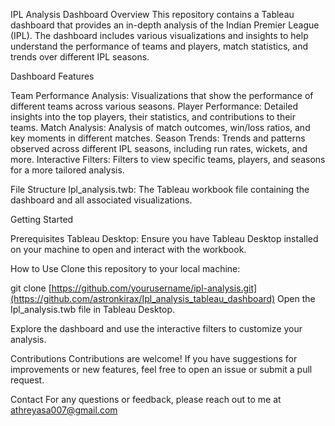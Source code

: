 IPL Analysis Dashboard
Overview
This repository contains a Tableau dashboard that provides an in-depth analysis of the Indian Premier League (IPL). The dashboard includes various visualizations and insights to help understand the performance of teams and players, match statistics, and trends over different IPL seasons.

Dashboard Features

Team Performance Analysis: Visualizations that show the performance of different teams across various seasons.
Player Performance: Detailed insights into the top players, their statistics, and contributions to their teams.
Match Analysis: Analysis of match outcomes, win/loss ratios, and key moments in different matches.
Season Trends: Trends and patterns observed across different IPL seasons, including run rates, wickets, and more.
Interactive Filters: Filters to view specific teams, players, and seasons for a more tailored analysis.

File Structure
Ipl_analysis.twb: The Tableau workbook file containing the dashboard and all associated visualizations.

Getting Started


Prerequisites
Tableau Desktop: Ensure you have Tableau Desktop installed on your machine to open and interact with the workbook.

How to Use
Clone this repository to your local machine:

git clone [https://github.com/yourusername/ipl-analysis.git](https://github.com/astronkirax/Ipl_analysis_tableau_dashboard)
Open the Ipl_analysis.twb file in Tableau Desktop.

Explore the dashboard and use the interactive filters to customize your analysis.

Contributions
Contributions are welcome! If you have suggestions for improvements or new features, feel free to open an issue or submit a pull request.


Contact
For any questions or feedback, please reach out to me at athreyasa007@gmail.com

